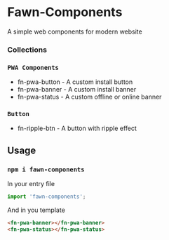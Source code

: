 # Fawn-Components

A simple web components for modern website

### Collections

### `PWA Components`

- fn-pwa-button - A custom install button
- fn-pwa-banner - A custom install banner
- fn-pwa-status - A custom offline or online banner

### `Button`
- fn-ripple-btn - A button with ripple effect

## Usage
### `npm i fawn-components`

In your entry file
```js
import 'fawn-components';

```
And in you template

```html
<fn-pwa-banner></fn-pwa-banner>
<fn-pwa-status></fn-pwa-status>
```
